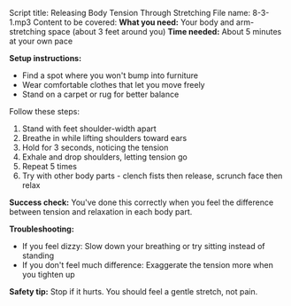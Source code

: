 Script title: Releasing Body Tension Through Stretching
File name: 8-3-1.mp3
Content to be covered:
**What you need:** Your body and arm-stretching space (about 3 feet around you)
**Time needed:** About 5 minutes at your own pace

**Setup instructions:**
- Find a spot where you won't bump into furniture
- Wear comfortable clothes that let you move freely
- Stand on a carpet or rug for better balance

Follow these steps:
1. Stand with feet shoulder-width apart
2. Breathe in while lifting shoulders toward ears
3. Hold for 3 seconds, noticing the tension
4. Exhale and drop shoulders, letting tension go
5. Repeat 5 times
6. Try with other body parts - clench fists then release, scrunch face then relax

**Success check:** You've done this correctly when you feel the difference between tension and relaxation in each body part.

**Troubleshooting:**
- If you feel dizzy: Slow down your breathing or try sitting instead of standing
- If you don't feel much difference: Exaggerate the tension more when you tighten up

**Safety tip:** Stop if it hurts. You should feel a gentle stretch, not pain.